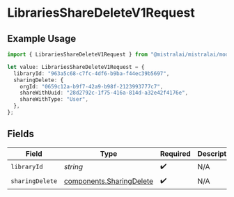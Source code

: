 # LibrariesShareDeleteV1Request

## Example Usage

```typescript
import { LibrariesShareDeleteV1Request } from "@mistralai/mistralai/models/operations";

let value: LibrariesShareDeleteV1Request = {
  libraryId: "963a5c68-c7fc-4df6-b9ba-f44ec39b5697",
  sharingDelete: {
    orgId: "0659c12a-b9f7-42a9-b98f-2123993777c7",
    shareWithUuid: "28d2792c-1f75-416a-814d-a32e42f4176e",
    shareWithType: "User",
  },
};
```

## Fields

| Field                                                                | Type                                                                 | Required                                                             | Description                                                          |
| -------------------------------------------------------------------- | -------------------------------------------------------------------- | -------------------------------------------------------------------- | -------------------------------------------------------------------- |
| `libraryId`                                                          | *string*                                                             | :heavy_check_mark:                                                   | N/A                                                                  |
| `sharingDelete`                                                      | [components.SharingDelete](../../models/components/sharingdelete.md) | :heavy_check_mark:                                                   | N/A                                                                  |